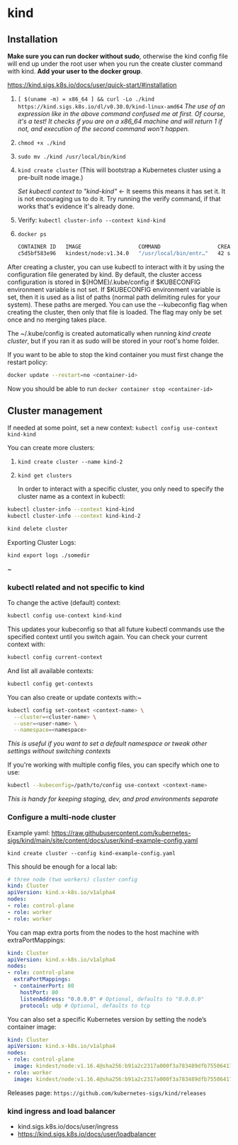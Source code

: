 # kind

## Installation

**Make sure you can run docker without sudo**, otherwise the kind config file will end up under the root user when you run the create cluster command with kind. **Add your user to the docker group**.


https://kind.sigs.k8s.io/docs/user/quick-start/#installation

1. `[ $(uname -m) = x86_64 ] && curl -Lo ./kind https://kind.sigs.k8s.io/dl/v0.30.0/kind-linux-amd64`
    *The use of an expression like in the above command confused me at first. Of course, it's a test! It checks if you are on a x86_64 machine and will return 1 if not, and execution of the second command won't happen.*
2. `chmod +x ./kind`
3. `sudo mv ./kind /usr/local/bin/kind`



1. `kind create cluster` (This will bootstrap a Kubernetes cluster using a pre-built node image.)

    *Set kubectl context to "kind-kind"* <- It seems this means it has set it. It is not encouraging us to do it. Try running the verify command, if that works that's evidence it's already done.

2. Verify: `kubectl cluster-info --context kind-kind`
3. `docker ps`
    ~~~bash
    CONTAINER ID   IMAGE                  COMMAND                  CREATED          STATUS          PORTS                       NAMES
    c5d5bf583e96   kindest/node:v1.34.0   "/usr/local/bin/entr…"   42 seconds ago   Up 40 seconds   127.0.0.1:39153->6443/tcp   kind-control-plane
    ~~~

  After creating a cluster, you can use kubectl to interact with it by using the configuration file generated by kind.
  By default, the cluster access configuration is stored in ${HOME}/.kube/config if $KUBECONFIG environment variable is not set.
  If $KUBECONFIG environment variable is set, then it is used as a list of paths (normal path delimiting rules for your system). These paths are merged. 
  You can use the --kubeconfig flag when creating the cluster, then only that file is loaded. The flag may only be set once and no merging takes place.

The ~/.kube/config is created automatically when running *kind create cluster*, but if you ran it as sudo will be stored in your root's home folder.


If you want to be able to stop the kind container you must first change the restart policy:
~~~bash
docker update --restart=no <container-id>
~~~

Now you should be able to run `docker container stop <container-id>`



## Cluster management

If needed at some point, set a new context: `kubectl config use-context kind-kind`


You can create more clusters:

1. `kind create cluster --name kind-2`
2. `kind get clusters`

    In order to interact with a specific cluster, you only need to specify the cluster name as a context in kubectl:

~~~bash
kubectl cluster-info --context kind-kind
kubectl cluster-info --context kind-kind-2
~~~

~~~bash
kind delete cluster
~~~

Exporting Cluster Logs:
~~~bash
kind export logs ./somedir
~~~
~


### kubectl related and not specific to kind

To change the active (default) context:
~~~bash
kubectl config use-context kind-kind
~~~

This updates your kubeconfig so that all future kubectl commands use the specified context until you switch again. You can check your current context with:
~~~bash
kubectl config current-context
~~~

And list all available contexts:
~~~bash
kubectl config get-contexts
~~~

You can also create or update contexts with:~
~~~bash
kubectl config set-context <context-name> \
  --cluster=<cluster-name> \
  --user=<user-name> \
  --namespace=<namespace>
~~~

*This is useful if you want to set a default namespace or tweak other settings without switching contexts*


If you're working with multiple config files, you can specify which one to use:
~~~bash
kubectl --kubeconfig=/path/to/config use-context <context-name>
~~~

*This is handy for keeping staging, dev, and prod environments separate*



### Configure a multi-node cluster

Example yaml:
https://raw.githubusercontent.com/kubernetes-sigs/kind/main/site/content/docs/user/kind-example-config.yaml


`kind create cluster --config kind-example-config.yaml`

This should be enough for a local lab:
~~~yml
# three node (two workers) cluster config
kind: Cluster
apiVersion: kind.x-k8s.io/v1alpha4
nodes:
- role: control-plane
- role: worker
- role: worker
~~~


You can map extra ports from the nodes to the host machine with extraPortMappings:

~~~yml
kind: Cluster
apiVersion: kind.x-k8s.io/v1alpha4
nodes:
- role: control-plane
  extraPortMappings:
  - containerPort: 80
    hostPort: 80
    listenAddress: "0.0.0.0" # Optional, defaults to "0.0.0.0"
    protocol: udp # Optional, defaults to tcp
~~~


You can also set a specific Kubernetes version by setting the node’s container image:
~~~yml
kind: Cluster
apiVersion: kind.x-k8s.io/v1alpha4
nodes:
- role: control-plane
  image: kindest/node:v1.16.4@sha256:b91a2c2317a000f3a783489dfb755064177dbc3a0b2f4147d50f04825d016f55
- role: worker
  image: kindest/node:v1.16.4@sha256:b91a2c2317a000f3a783489dfb755064177dbc3a0b2f4147d50f04825d016f55
~~~
Releases page: `https://github.com/kubernetes-sigs/kind/releases`





### kind ingress and load balancer

* kind.sigs.k8s.io/docs/user/ingress
* https://kind.sigs.k8s.io/docs/user/loadbalancer



